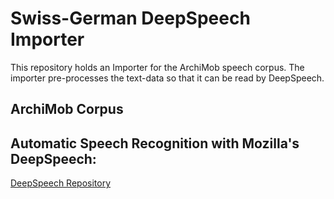# Swiss-German DeepSpeech Importer

This repository holds an Importer for the ArchiMob speech corpus. 
The importer pre-processes the text-data so that it can be read by DeepSpeech. 

## ArchiMob Corpus



## Automatic Speech Recognition with Mozilla's DeepSpeech: 

<a href='https://github.com/mozilla/DeepSpeech'> DeepSpeech Repository </a>


